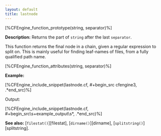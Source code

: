 ```yaml
---
layout: default
title: lastnode
---
```


[%CFEngine_function_prototype(string, separator)%]

**Description:** Returns the part of `string` after the last `separator`.

This function returns the final node in a chain, given a regular
expression to split on. This is mainly useful for finding leaf-names of
files, from a fully qualified path name.

[%CFEngine_function_attributes(string, separator)%]

**Example:**

[%CFEngine_include_snippet(lastnode.cf, #\+begin_src cfengine3, .*end_src)%]

Output:

[%CFEngine_include_snippet(lastnode.cf, #\+begin_src\s+example_output\s*, .*end_src)%]

**See also:** [`filestat()`][filestat], [`dirname()`][dirname],
[`splitstring()`][splitstring].
